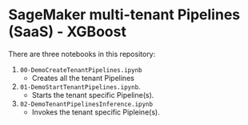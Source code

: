 # SageMaker multi-tenant Pipelines (SaaS) - XGBoost

There are three notebooks in this repository:

1. `00-DemoCreateTenantPipelines.ipynb`
    * Creates all the tenant Pipelines
2. `01-DemoStartTenantPipelines.ipynb`.
   * Starts the tenant specific Pipeline(s).
3. `02-DemoTenantPipelinesInference.ipynb`
   * Invokes the tenant specific Pipleine(s). 
